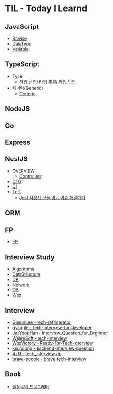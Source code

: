 # TIL - Today I Learnd

## JavaScript

- [Bitwise](./JavaScript/Bitwise.md)
- [DataType](./JavaScript/DataType.md)
- [Variable](./JavaScript/Variable.md)

## TypeScript

- Type
    - [타입 선언/ 타입 추론/ 타입 단언](./TypeScript/Type/%EC%84%A0%EC%96%B8%EC%B6%94%EB%A1%A0%EB%8B%A8%EC%96%B8.md)
- 제네릭(Generic)
    - [Generic](./TypeScript/Generic/Generic.md)

## NodeJS

## Go

## Express

## NestJS

- OVERVIEW
    - [Controllers](./NestJS/OVERVIEW/Controllers.md)
- [DTO](./NestJS/DTO/DTO.md)
- [DI](./NestJS/DI/DependencyInjection.md)
- [Test](./NestJS/Test/Test.md)
    - [Jest 사용시 모듈 경로 이슈 해결하기](./NestJS/Test/Issue/Jest%20%EC%82%AC%EC%9A%A9%EC%8B%9C%20%EB%AA%A8%EB%93%88%20%EA%B2%BD%EB%A1%9C%20%EC%9D%B4%EC%8A%88%20%ED%95%B4%EA%B2%B0%ED%95%98%EA%B8%B0.md)

## ORM

## FP
- [FP](./FP/FP.md)

## Interview Study

- [Algorithms](./Interview/Algorithms.md)
- [DataStructure](./Interview/DataStructure.md)
- [DB](./Interview/DB.md)
- [Network](./Interview/Network.md)
- [OS](./Interview/OS.md)
- [Web](./Interview/Web.md)

## Interview

- [GimunLee - tech-refrigerator](https://github.com/GimunLee/tech-refrigerator)
- [gyoogle - tech-interview-for-developer](https://github.com/gyoogle/tech-interview-for-developer)
- [JaeYeopHan - Interview_Question_for_Beginner](https://github.com/JaeYeopHan/Interview_Question_for_Beginner)
- [WeareSoft - tech-Interview](https://github.com/WeareSoft/tech-interview)
- [WooVictory - Ready-For-Tech-Interview](https://github.com/WooVictory/Ready-For-Tech-Interview)
- [ksundong - backend-interview-question](https://github.com/ksundong/backend-interview-question)
- [4z8l - tech_interview.zip](https://github.com/4z7l/tech_interview.zip)
- [brave-people - brave-tech-interview](https://github.com/brave-people/brave-tech-interview)

## Book

- [실용주의 프로그래머](./Book/PPP.md)